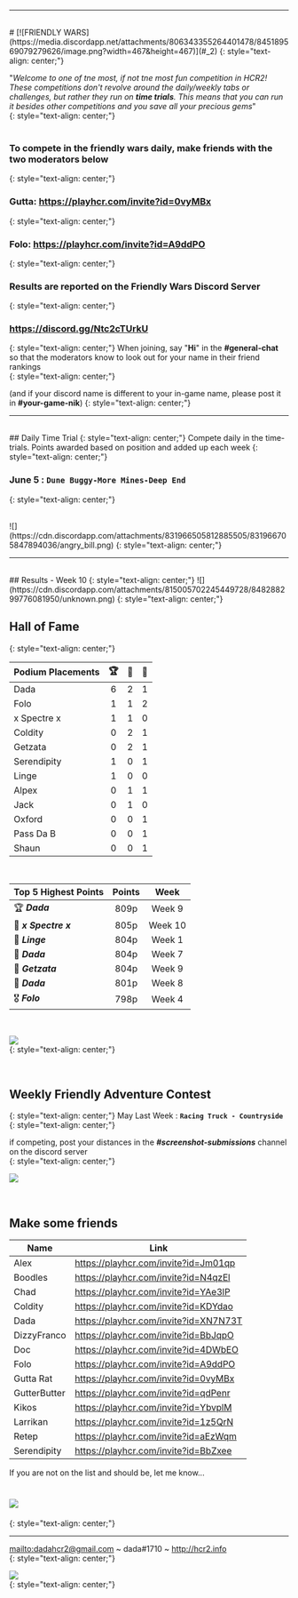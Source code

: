 
***
<br>
#  [![FRIENDLY WARS](https://media.discordapp.net/attachments/806343355264401478/845189569079279626/image.png?width=467&height=467)](#_2)  
{: style="text-align: center;"}

"_Welcome to one of tne most, if not tne most fun competition in HCR2!  These competitions don't revolve around the daily/weekly tabs or challenges, but rather they run on **time trials**. This means that you can run it besides other competitions and you save all your precious gems_"    
{: style="text-align: center;"}  
<br>
### **To compete in the friendly wars daily, make friends with the two moderators below**
{: style="text-align: center;"}
### Gutta: <https://playhcr.com/invite?id=0vyMBx>
{: style="text-align: center;"}
### Folo: <https://playhcr.com/invite?id=A9ddPO>  
{: style="text-align: center;"}

### **Results are reported on the Friendly Wars Discord Server**
{: style="text-align: center;"}
###  <https://discord.gg/Ntc2cTUrkU> 
{: style="text-align: center;"}
When joining, say "**Hi**" in the **#general-chat** so that the moderators know to look out for your name in their friend rankings  
{: style="text-align: center;"}

(and if your discord name is different to your in-game name, please post it in **#your-game-nik**)
{: style="text-align: center;"}
<br>  

***

<br>  
## Daily Time Trial
{: style="text-align: center;"}
Compete daily in the time-trials. Points awarded based on position and added up each week  
{: style="text-align: center;"}

### June 5 : **`Dune Buggy-More Mines-Deep End`**  
{: style="text-align: center;"}  

<br>
![](https://cdn.discordapp.com/attachments/831966505812885505/831966705847894036/angry_bill.png)  
{: style="text-align: center;"}  
<br>  

***

<br>  
## Results - Week 10
{: style="text-align: center;"}  
![](https://cdn.discordapp.com/attachments/815005702245449728/848288299776081950/unknown.png)  
{: style="text-align: center;"}

<br>  

## **Hall of Fame**    
{: style="text-align: center;"}

Podium Placements  | 🏆  | 🥈  | 🥉 
-- | :--: | :--: | :--:
Dada             |                6      |          2      |            1
Folo                |               1       |           1        |         2  
x Spectre x | 1 | 1 | 0   
Coldity       |                   0    |            2       |          1
Getzata             |                0     |            2   |           1
Serendipity       |           1      |           0      |           1
Linge             |                1     |            0     |           0
Alpex             |                 0      |           1     |            1
Jack           |                    0     |           1        |         0
Oxford            |              0    |            0       |          1
Pass Da B      |               0   |             0      |           1
Shaun | 0 | 0 | 1

<br>

| **Top 5 Highest Points** | Points  |  Week | 
| -- | :--: | :--: |
| 🏆 ***Dada*** | 809p | Week 9 |
| 🥈 ***x Spectre x*** | 805p | Week 10 |  
| 🥉 ***Linge*** | 804p | Week 1 |
| 🥉 ***Dada***  | 804p | Week 7 |
| 🥉 ***Getzata*** | 804p | Week 9 |
| 🏅 ***Dada***  |801p | Week 8 |
| 🎖️ ***Folo*** | 798p | Week 4 |

<br>


![](https://media.discordapp.net/attachments/806343355264401478/838752579680600064/image.png)  
{: style="text-align: center;"}

<br>  

## Weekly Friendly Adventure Contest
{: style="text-align: center;"}
May Last Week : **`Racing Truck - Countryside`**  
{: style="text-align: center;"}

if competing, post your distances in the ***#screenshot-submissions*** channel on the discord server  
{: style="text-align: center;"}

![](https://cdn.discordapp.com/attachments/831966505812885505/831966759534854154/desertX.png)

<br> 

## Make some friends

Name | Link
-- | --
Alex | <https://playhcr.com/invite?id=Jm01qp>
Boodles | <https://playhcr.com/invite?id=N4qzEl>
Chad | <https://playhcr.com/invite?id=YAe3lP>
Coldity | <https://playhcr.com/invite?id=KDYdao>
Dada | <https://playhcr.com/invite?id=XN7N73T>
DizzyFranco | <https://playhcr.com/invite?id=BbJqpO>
Doc | <https://playhcr.com/invite?id=4DWbEO>
Folo | <https://playhcr.com/invite?id=A9ddPO>
Gutta Rat | <https://playhcr.com/invite?id=0vyMBx>
GutterButter | <https://playhcr.com/invite?id=qdPenr>
Kikos | <https://playhcr.com/invite?id=YbvplM>
Larrikan | <https://playhcr.com/invite?id=1z5QrN>
Retep | <https://playhcr.com/invite?id=aEzWqm>
Serendipity | <https://playhcr.com/invite?id=BbZxee>

If you are not on the list and should be, let me know...  


# [![](https://cdn.discordapp.com/attachments/831966505812885505/831966772256047158/event-ui-bg.png)](#_1)
{: style="text-align: center;"}

***

<mailto:dadahcr2@gmail.com> ~ dada#1710 ~ <http://hcr2.info>  
{: style="text-align: center;"}

![](https://media.discordapp.net/attachments/806343355264401478/841864986590576660/2A8C00CC-70A7-4510-8847-09C3360CA512.png?width=100&height=100)  
{: style="text-align: center;"}
